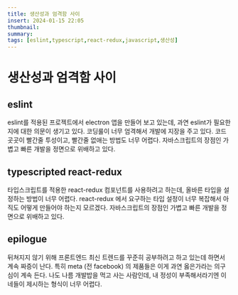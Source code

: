 ```yaml
---
title: 생산성과 엄격함 사이
insert: 2024-01-15 22:05
thumbnail: 
summary: 
tags: [eslint,typescript,react-redux,javascript,생산성]
---
```


# 생산성과 엄격함 사이

## eslint
eslint를 적용된 프로젝트에서 electron 앱을 만들어 보고 있는데, 과연 eslint가 필요한지에 대한 의문이 생기고 있다. 코딩룰이 너무 엄격해서 개발에 지장을 주고 있다. 코드 곳곳이 빨간줄 투성이고, 빨간줄 없애는 방법도 너무 어렵다. 자바스크립트의 장점인 가볍고 빠른 개발을 정면으로 위배하고 있다.

## typescripted react-redux
타입스크립트를 적용한 react-redux 컴포넌트를 사용하려고 하는데, 올바른 타입을 설정하는 방법이 너무 어렵다. react-redux 에서 요구하는 타입 설정이 너무 복잡해서 아직도 어떻게 만들어야 하는지 모르겠다. 자바스크립트의 장점인 가볍고 빠른 개발을 정면으로 위배하고 있다.

## epilogue
뒤쳐지지 않기 위해 프론트엔드 최신 트렌드를 꾸준히 공부하려고 하고 있는데 하면서 계속 짜증이 난다. 특히 meta (전 facebook) 의 제품들은 이게 과연 옳은가라는 의구심이 계속 든다. 나도 나름 개발밥을 먹고 사는 사람인데, 내 정성이 부족해서라기엔 이네들이 제시하는 형식이 너무 어렵다.
